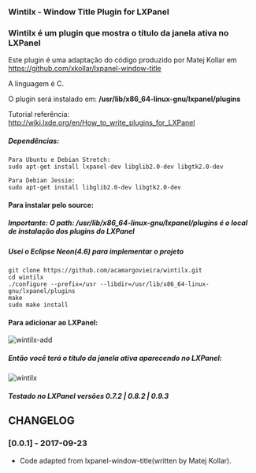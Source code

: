 ### Wintilx - Window Title Plugin for LXPanel
### Wintilx é um plugin que mostra o título da janela ativa no LXPanel

Este plugin é uma adaptação do código produzido por Matej Kollar em https://github.com/xkollar/lxpanel-window-title

A linguagem é C.

O plugin será instalado em: <b>/usr/lib/x86_64-linux-gnu/lxpanel/plugins</b>

Tutorial referência: http://wiki.lxde.org/en/How_to_write_plugins_for_LXPanel

##### Dependências:
	Para Ubuntu e Debian Stretch:
	sudo apt-get install lxpanel-dev libglib2.0-dev libgtk2.0-dev

	Para Debian Jessie:
	sudo apt-get install libglib2.0-dev libgtk2.0-dev
	
#### Para instalar pelo source:
##### Importante: O path: /usr/lib/x86_64-linux-gnu/lxpanel/plugins é o local de instalação dos plugins do LXPanel
##### Usei o Eclipse Neon(4.6) para implementar o projeto
	git clone https://github.com/acamargovieira/wintilx.git
	cd wintilx
	./configure --prefix=/usr --libdir=/usr/lib/x86_64-linux-gnu/lxpanel/plugins
	make
	sudo make install
	
#### Para adicionar ao LXPanel:
	
![wintilx-add](https://user-images.githubusercontent.com/20074560/30779181-9473e258-a0bf-11e7-9d68-2b42aad76270.png)

##### Então você terá o título da janela ativa aparecendo no LXPanel:
	
![wintilx](https://user-images.githubusercontent.com/20074560/30779197-3c1e6ba4-a0c0-11e7-848f-aa2df4ea80fb.png)

##### Testado no LXPanel versões 0.7.2 | 0.8.2 | 0.9.3 

## CHANGELOG

### [0.0.1] - 2017-09-23
- Code adapted from lxpanel-window-title(written by Matej Kollar).
